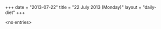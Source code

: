 +++
date = "2013-07-22"
title = "22 July 2013 (Monday)"
layout = "daily-diet"
+++

<p>&lt;no entries&gt;</p>